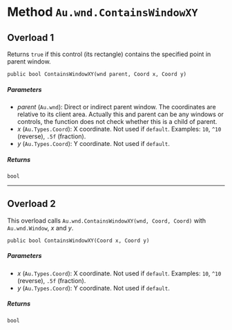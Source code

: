 # Method `Au.wnd.ContainsWindowXY`

## Overload 1

Returns `true` if this control (its rectangle) contains the specified point in parent window.

```
public bool ContainsWindowXY(wnd parent, Coord x, Coord y)
```

##### Parameters

- *parent*  (`Au.wnd`):
    Direct or indirect parent window. The coordinates are relative to its client area. Actually this and parent can be any windows or controls, the function does not check whether this is a child of parent.
- *x*  (`Au.Types.Coord`):
    X coordinate. Not used if `default`. Examples: `10`, `^10` (reverse), `.5f` (fraction).
- *y*  (`Au.Types.Coord`):
    Y coordinate. Not used if `default`.

##### Returns

`bool`

* * *

## Overload 2

This overload calls `Au.wnd.ContainsWindowXY(wnd, Coord, Coord)` with `Au.wnd.Window`, *x* and *y*.

```
public bool ContainsWindowXY(Coord x, Coord y)
```

##### Parameters

- *x*  (`Au.Types.Coord`):
    X coordinate. Not used if `default`. Examples: `10`, `^10` (reverse), `.5f` (fraction).
- *y*  (`Au.Types.Coord`):
    Y coordinate. Not used if `default`.

##### Returns

`bool`